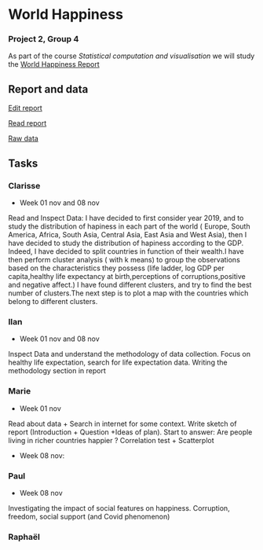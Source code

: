 # World Happiness
### Project 2, Group 4

As part of the course *Statistical computation and visualisation* we will study the  [World Happiness Report](https://worldhappiness.report/)

## Report and data

[Edit report](https://www.overleaf.com/3992881475cxpbktkghzyy)

[Read report](https://www.overleaf.com/read/fcgytsgdcdyb)

[Raw data](https://happiness-report.s3.amazonaws.com/2021/DataPanelWHR2021C2.xls)


## Tasks

### Clarisse
  - Week 01 nov and 08 nov

Read and Inspect Data: I have decided to first consider year 2019, and to study the distribution of hapiness in each part of the world ( Europe, South America, Africa, South Asia, Central Asia, East Asia and West Asia), then I have decided to study the distribution of hapiness according to the GDP. Indeed, I have decided to split countries in function of their wealth.I have then perform cluster analysis ( with k means) to group the observations based on the characteristics they possess (life ladder, log GDP per capita,healthy life expectancy at birth,perceptions of corruptions,positive and negative affect.) I have found different clusters, and try to find the best number of clusters.The next step is to plot a map with the countries which belong to different clusters.
                         

### Ilan
  - Week 01 nov and 08 nov

Inspect Data and understand the methodology of data collection. Focus on healthy life expectation, search for life expectation data. Writing the methodology section in report

### Marie
  - Week 01 nov

Read about data + Search in internet for some context. Write sketch of report (Introduction + Question +Ideas of plan). Start to answer: Are people living in richer countries happier ? Correlation test + Scatterplot

  - Week 08 nov:


### Paul
  - Week 08 nov

Investigating the impact of social features on happiness. Corruption, freedom, social support (and Covid phenomenon)


### Raphaël
